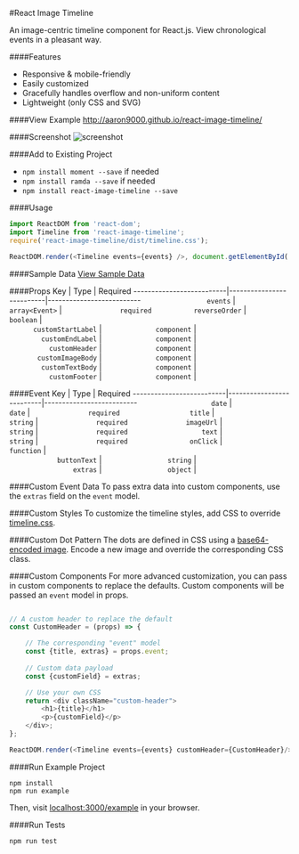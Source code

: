 #React Image Timeline

An image-centric timeline component for React.js. View chronological events in a pleasant way. 


####Features
- Responsive & mobile-friendly
- Easily customized
- Gracefully handles overflow and non-uniform content
- Lightweight (only CSS and SVG)


####View Example 
http://aaron9000.github.io/react-image-timeline/


####Screenshot
![screenshot](https://github.com/aaron9000/react-image-timeline/blob/master/assets/screenshot.png)


####Add to Existing Project
- `npm install moment --save` if needed
- `npm install ramda --save` if needed
- `npm install react-image-timeline --save`


####Usage
```js
import ReactDOM from 'react-dom';
import Timeline from 'react-image-timeline';
require('react-image-timeline/dist/timeline.css');

ReactDOM.render(<Timeline events={events} />, document.getElementById('root'));
```

####Sample Data
[View Sample Data](https://gist.github.com/aaron9000/ca9600c9fc2e8c4b9a503b5789413852)


####Props
                      Key |                     Type |                 Required
--------------------------|--------------------------|--------------------------
 `                events` | `          array<Event>` | `              required`
 `          reverseOrder` | `               boolean` |                         
 `      customStartLabel` | `             component` |                         
 `        customEndLabel` | `             component` |                         
 `          customHeader` | `             component` |                         
 `       customImageBody` | `             component` |                         
 `        customTextBody` | `             component` |                         
 `          customFooter` | `             component` |                         


####Event
                      Key |                     Type |                 Required
--------------------------|--------------------------|--------------------------
 `                  date` | `                  date` | `              required`
 `                 title` | `                string` | `              required`
 `              imageUrl` | `                string` | `              required`
 `                  text` | `                string` | `              required`
 `               onClick` | `              function` |                         
 `            buttonText` | `                string` |                         
 `                extras` | `                object` |                         

####Custom Event Data
To pass extra data into custom components, use the `extras` field on the `event` model.

####Custom Styles
To customize the timeline styles, add CSS to override [timeline.css](https://github.com/aaron9000/react-image-timeline/blob/master/lib/timeline.css). 

####Custom Dot Pattern
The dots are defined in CSS using a [base64-encoded image](https://www.base64-image.de/). Encode a new image and override the corresponding CSS class.

####Custom Components
For more advanced customization, you can pass in custom components to replace the defaults. Custom components will be passed an `event` model in props.
```js

// A custom header to replace the default
const CustomHeader = (props) => {

    // The corresponding "event" model
    const {title, extras} = props.event;
    
    // Custom data payload
    const {customField} = extras;

    // Use your own CSS
    return <div className="custom-header">
        <h1>{title}</h1>
        <p>{customField}</p>
    </div>;
};

ReactDOM.render(<Timeline events={events} customHeader={CustomHeader}/>, document.getElementById('root'));
```

####Run Example Project
```
npm install
npm run example
```
Then, visit [localhost:3000/example](http://localhost:3000/example) in your browser.

####Run Tests
```
npm run test
```

